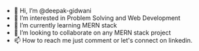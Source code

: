 - 👋 Hi, I’m @deepak-gidwani
- 👀 I’m interested in Problem Solving and Web Development
- 🌱 I’m currently learning MERN stack
- 💞️ I’m looking to collaborate on any MERN stack project
- 📫 How to reach me just comment or let's connect on linkedin.

<!---
deepak-gidwani/deepak-gidwani is a ✨ special ✨ repository because its `README.md` (this file) appears on your GitHub profile.
You can click the Preview link to take a look at your changes.
--->

